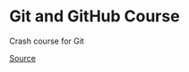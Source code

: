 # Git and GitHub Course

Crash course for Git

[Source](https://www.youtube.com/watch?v=zZBiln_2FhM)
